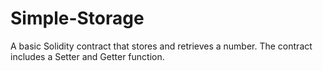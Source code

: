 <h1>Simple-Storage</h1>
A basic Solidity contract that stores and retrieves a number. The contract includes a Setter and Getter function.
